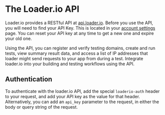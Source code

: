 # The Loader.io API

Loader.io provides a RESTful API at [api.loader.io](https://api.loader.io/v2/). Before you use the API, you will need to find your API Key. This is located in your [account settings](https://loader.io/settings) page. You can reset your API key at any time to get a new one and expire your old one.

Using the API, you can register and verify testing domains, create and run tests, view summary result data, and access a list of IP addresses that loader might send requests to your app from during a test. Integrate loader.io into your building and testing workflows using the API.

## Authentication

To authenticate with the loader.io API, add the special `loaderio-auth` header to your request, and add your API key as the value for that header. Alternatively, you can add an `api_key` parameter to the request, in either the body or query string of the request.

